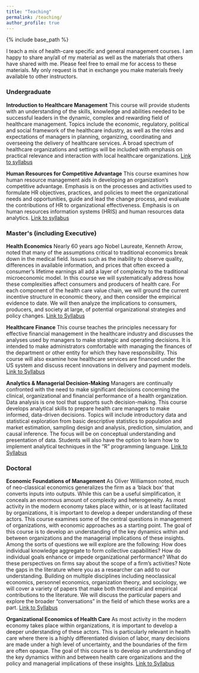 ```yaml
---
title: "Teaching"
permalink: /teaching/
author_profile: true
---
```


{% include base_path %}

I teach a mix of health-care specific and general management courses. I am happy to share any/all of my material as well as the materials that others have shared with me. Please feel free to email me for access to these materials. My only request is that in exchange you make materials freely available to other instructors.

<H3>Undergraduate</H3>

<p><b>Introduction to Healthcare Management</b> This course will provide students with an understanding of the skills, knowledge and abilities needed to be successful leaders in the dynamic, complex and rewarding field of healthcare management. Topics include the economic, regulatory, political and social framework of the healthcare industry, as well as the roles and expectations of managers in planning, organizing, coordinating and overseeing the delivery of healthcare services. A broad spectrum of healthcare organizations and settings will be included with emphasis on practical relevance and interaction with local healthcare organizations.  <a href="/images/Fall-2023-MGT-4103-001-Introduction-to-Healthcare-Management">Link to syllabus</a> </p> 


<p><b>Human Resources for Competitive Advantage</b>  This course examines how human resource management aids in developing an organization’s competitive advantage. Emphasis is on the processes and activities used to formulate HR objectives, practices, and policies to meet the organizational needs and opportunities, guide and lead the change process, and evaluate the contributions of HR to organizational effectiveness. Emphasis is on human resources information systems (HRIS) and human resources data analytics. <a href="/images/Fall-2024-MGT-4803-001-Managing-Human-Resources-for-Competitive-Advantage.pdf">Link to syllabus</a> </p> 


<H3>Master's (including Executive)</H3>

<p><b>Health Economics</b>   Nearly 60 years ago Nobel Laureate, Kenneth Arrow, noted that many of the assumptions critical to traditional economics break down in the medical field. Issues such as the inability to observe quality, differences in available information, and prices that often exceed a consumer’s lifetime earnings all add a layer of complexity to the traditional microeconomic model. In this course we will systematically address how these complexities affect consumers and producers of health care. For each component of the health care value chain, we will ground the current incentive structure in economic theory, and then consider the empirical evidence to date. We will then analyze the implications to consumers, producers, and society at large, of potential organizational strategies and policy changes. <a href="https://www.dropbox.com/scl/fi/kr3akg7i2qa0pcd3z1niq/Syllabus-eMBA-2023.pdf?rlkey=ww3ubn8ajnbxdrvpd0sqq5klo&dl=0">Link to Syllabus</a> </p> 

<b>Healthcare Finance</b>  This course teaches the principles necessary for effective financial management in the healthcare industry and discusses the analyses used by managers to make strategic and operating decisions. It is intended to make administrators comfortable with managing the finances of the department or other entity for which they have responsibility. This course will also examine how healthcare services are financed under the US system and discuss recent innovations in delivery and payment models. <a href="https://www.dropbox.com/scl/fi/e7ovupxf4fa4ypckd10tf/MSPH_HPM_EXEC-P8533-Healthcare-Finance-Syllabus.pdf?rlkey=00w4c4882u304hcdkjtdsemqc&dl=0">Link to Syllabus</a> 



<b>Analytics & Managerial Decision-Making</b>  Managers are continually confronted with the need to make significant decisions concerning the clinical, organizational and financial performance of a health organization. Data analysis is one tool that supports such decision-making. This course develops analytical skills to prepare health care managers to make informed, data-driven decisions. Topics will include introductory data and statistical exploration from basic descriptive statistics to population and market estimation, sampling design and analysis, prediction, simulation, and causal inference. The focus will be on conceptual understanding and presentation of data. Students will also have the option to learn how to implement analytical techniques in the “R” programming language. <a href="https://www.dropbox.com/scl/fi/rc4vjlns82ed2kmfv7ldn/Syllabus.pdf?rlkey=zmz5pteptik4d33e2mqgwgifx&dl=0">Link to Syllabus</a> 





<H3>Doctoral</H3>

<p><b>Economic Foundations of Management</b> As Oliver Williamson noted, much of neo-classical economics generalizes the firm as a ‘black box’ that converts inputs into outputs. While this can be a useful simplification, it conceals an enormous amount of complexity and heterogeneity. As most activity in the modern economy takes place within, or is at least facilitated by organizations, it is important to develop a deeper understanding of these actors. This course examines some of the central questions in management of organizations, with economic approaches as a starting point. The goal of this course is to develop an understanding of the key dynamics within and between organizations and the managerial implications of these insights. Among the sorts of questions we will explore are the following: How does individual knowledge aggregate to form collective capabilities? How do individual goals enhance or impede organizational performance? What do these perspectives on firms say about the scope of a firm’s activities? Note the gaps in the literature where you as a researcher can add to our understanding.
Building on multiple disciplines including neoclassical economics, personnel economics, organization theory, and sociology, we will cover a variety of papers that make both theoretical and empirical contributions to the literature. We will discuss the particular papers and explore the broader “conversations” in the field of which these works are a part.  <a href="https://www.dropbox.com/scl/fi/z856plvvqwdo1l5e1bwr0/Syllabus_MGT_7073.pdf?rlkey=i6n6j1hm0wxvzr5vkj4ss59k6&dl=0">Link to Syllabus</a> </p> 


<p><b>Organizational Economics of Health Care</b>  As most activity in the modern economy takes place within organizations, it is important to develop a deeper understanding of these actors. This is particularly relevant in health care where there is a highly differentiated division of labor, many decisions are made under a high level of uncertainty, and the boundaries of the firm are often opaque. The goal of this course is to develop an understanding of the key dynamics within  and between health care organizations and the policy and managerial implications of these insights. <a href="/images/Org Econ of HC Syllabus.pdf">Link to Syllabus</a>




</p>
